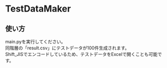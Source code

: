 # TestDataMaker

## 使い方

main.pyを実行してください。  
同階層の「result.csv」にテストデータが100件生成されます。  
Shift_JISでエンコードしているため、テストデータをExcelで開くことも可能です。  